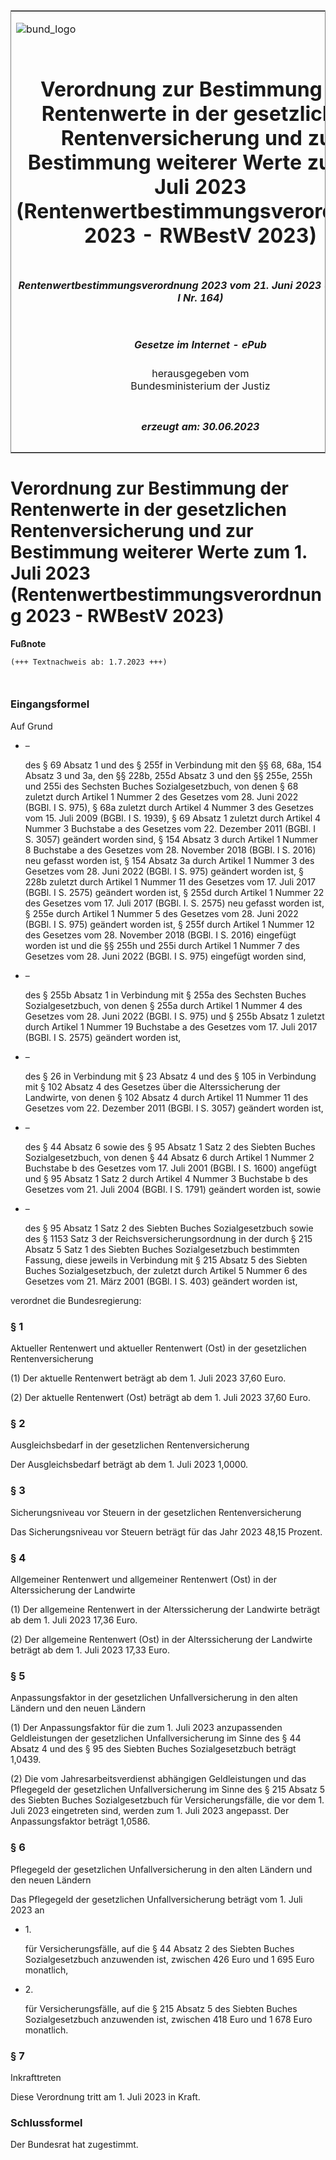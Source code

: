 <span id="DECKBLATT.html"></span>

<table border="0" frame="border" width="100%">

<tr valign="top">

<td align="left">

![bund\_logo](BfJ_2021_Web_de_de.gif)

</td>

<td align="right">

 

</td>

</tr>

<tr align="center" valign="middle">

<td colspan="2">

# Verordnung zur Bestimmung der Rentenwerte in der gesetzlichen Rentenversicherung und zur Bestimmung weiterer Werte zum 1. Juli 2023 (Rentenwertbestimmungsverordnung 2023 - RWBestV 2023)

</td>

</tr>

<tr align="center" valign="middle">

<td colspan="2">

##### Rentenwertbestimmungsverordnung 2023 vom 21. Juni 2023 (BGBl. 2023 I Nr. 164)

</td>

</tr>

<tr align="center" valign="middle">

<td colspan="2">

  
  

##### Gesetze im Internet - ePub  
  
herausgegeben vom  
Bundesministerium der Justiz

</td>

</tr>

<tr align="center" valign="bottom">

<td colspan="2">

  
  

##### erzeugt am: 30.06.2023

</td>

</tr>

</table>

<span id="BJNR0A40A0023.html"></span>

# Verordnung zur Bestimmung der Rentenwerte in der gesetzlichen Rentenversicherung und zur Bestimmung weiterer Werte zum 1. Juli 2023 (Rentenwertbestimmungsverordnung 2023 - RWBestV 2023)

<div>

  
**Fußnote**

<div class="jnhtml">

<div>

<div class="jurAbsatz">

  

``` 
(+++ Textnachweis ab: 1.7.2023 +++)

 
```

</div>

</div>

</div>

</div>

<span id="BJNR0A40A0023BJNE000100000.html"></span>

### Eingangsformel  

<div>

<div class="jnhtml">

<div>

<div class="jurAbsatz">

Auf Grund

  - –
    
    <div>
    
    des § 69 Absatz 1 und des § 255f in Verbindung mit den §§ 68, 68a,
    154 Absatz 3 und 3a, den §§ 228b, 255d Absatz 3 und den §§ 255e,
    255h und 255i des Sechsten Buches Sozialgesetzbuch, von denen § 68
    zuletzt durch Artikel 1 Nummer 2 des Gesetzes vom 28. Juni 2022
    (BGBl. I S. 975), § 68a zuletzt durch Artikel 4 Nummer 3 des
    Gesetzes vom 15. Juli 2009 (BGBl. I S. 1939), § 69 Absatz 1 zuletzt
    durch Artikel 4 Nummer 3 Buchstabe a des Gesetzes vom 22. Dezember
    2011 (BGBl. I S. 3057) geändert worden sind, § 154 Absatz 3 durch
    Artikel 1 Nummer 8 Buchstabe a des Gesetzes vom 28. November 2018
    (BGBl. I S. 2016) neu gefasst worden ist, § 154 Absatz 3a durch
    Artikel 1 Nummer 3 des Gesetzes vom 28. Juni 2022 (BGBl. I S. 975)
    geändert worden ist, § 228b zuletzt durch Artikel 1 Nummer 11 des
    Gesetzes vom 17. Juli 2017 (BGBl. I S. 2575) geändert worden ist, §
    255d durch Artikel 1 Nummer 22 des Gesetzes vom 17. Juli 2017 (BGBl.
    I. S. 2575) neu gefasst worden ist, § 255e durch Artikel 1 Nummer 5
    des Gesetzes vom 28. Juni 2022 (BGBl. I S. 975) geändert worden ist,
    § 255f durch Artikel 1 Nummer 12 des Gesetzes vom 28. November 2018
    (BGBl. I S. 2016) eingefügt worden ist und die §§ 255h und 255i
    durch Artikel 1 Nummer 7 des Gesetzes vom 28. Juni 2022 (BGBl. I S.
    975) eingefügt worden sind,
    
    </div>

  - –
    
    <div>
    
    des § 255b Absatz 1 in Verbindung mit § 255a des Sechsten Buches
    Sozialgesetzbuch, von denen § 255a durch Artikel 1 Nummer 4 des
    Gesetzes vom 28. Juni 2022 (BGBl. I S. 975) und § 255b Absatz 1
    zuletzt durch Artikel 1 Nummer 19 Buchstabe a des Gesetzes vom 17.
    Juli 2017 (BGBl. I S. 2575) geändert worden ist,
    
    </div>

  - –
    
    <div>
    
    des § 26 in Verbindung mit § 23 Absatz 4 und des § 105 in Verbindung
    mit § 102 Absatz 4 des Gesetzes über die Alterssicherung der
    Landwirte, von denen § 102 Absatz 4 durch Artikel 11 Nummer 11 des
    Gesetzes vom 22. Dezember 2011 (BGBl. I S. 3057) geändert worden
    ist,
    
    </div>

  - –
    
    <div>
    
    des § 44 Absatz 6 sowie des § 95 Absatz 1 Satz 2 des Siebten Buches
    Sozialgesetzbuch, von denen § 44 Absatz 6 durch Artikel 1 Nummer 2
    Buchstabe b des Gesetzes vom 17. Juli 2001 (BGBl. I S. 1600)
    angefügt und § 95 Absatz 1 Satz 2 durch Artikel 4 Nummer 3
    Buchstabe b des Gesetzes vom 21. Juli 2004 (BGBl. I S. 1791)
    geändert worden ist, sowie
    
    </div>

  - –
    
    <div>
    
    des § 95 Absatz 1 Satz 2 des Siebten Buches Sozialgesetzbuch sowie
    des § 1153 Satz 3 der Reichsversicherungsordnung in der durch § 215
    Absatz 5 Satz 1 des Siebten Buches Sozialgesetzbuch bestimmten
    Fassung, diese jeweils in Verbindung mit § 215 Absatz 5 des Siebten
    Buches Sozialgesetzbuch, der zuletzt durch Artikel 5 Nummer 6 des
    Gesetzes vom 21. März 2001 (BGBl. I S. 403) geändert worden ist,
    
    </div>

verordnet die Bundesregierung:

</div>

</div>

</div>

</div>

<span id="BJNR0A40A0023BJNE000200000.html"></span>

### § 1  
Aktueller Rentenwert und aktueller Rentenwert (Ost) in der gesetzlichen Rentenversicherung

<div>

<div class="jnhtml">

<div>

<div class="jurAbsatz">

(1) Der aktuelle Rentenwert beträgt ab dem 1. Juli 2023 37,60 Euro.

</div>

<div class="jurAbsatz">

(2) Der aktuelle Rentenwert (Ost) beträgt ab dem 1. Juli 2023 37,60
Euro.

</div>

</div>

</div>

</div>

<span id="BJNR0A40A0023BJNE000300000.html"></span>

### § 2  
Ausgleichsbedarf in der gesetzlichen Rentenversicherung

<div>

<div class="jnhtml">

<div>

<div class="jurAbsatz">

Der Ausgleichsbedarf beträgt ab dem 1. Juli 2023 1,0000.

</div>

</div>

</div>

</div>

<span id="BJNR0A40A0023BJNE000400000.html"></span>

### § 3  
Sicherungsniveau vor Steuern in der gesetzlichen Rentenversicherung

<div>

<div class="jnhtml">

<div>

<div class="jurAbsatz">

Das Sicherungsniveau vor Steuern beträgt für das Jahr 2023 48,15
Prozent.

</div>

</div>

</div>

</div>

<span id="BJNR0A40A0023BJNE000500000.html"></span>

### § 4  
Allgemeiner Rentenwert und allgemeiner Rentenwert (Ost) in der Alterssicherung der Landwirte

<div>

<div class="jnhtml">

<div>

<div class="jurAbsatz">

(1) Der allgemeine Rentenwert in der Alterssicherung der Landwirte
beträgt ab dem 1. Juli 2023 17,36 Euro.

</div>

<div class="jurAbsatz">

(2) Der allgemeine Rentenwert (Ost) in der Alterssicherung der Landwirte
beträgt ab dem 1. Juli 2023 17,33 Euro.

</div>

</div>

</div>

</div>

<span id="BJNR0A40A0023BJNE000600000.html"></span>

### § 5  
Anpassungsfaktor in der gesetzlichen Unfallversicherung in den alten Ländern und den neuen Ländern

<div>

<div class="jnhtml">

<div>

<div class="jurAbsatz">

(1) Der Anpassungsfaktor für die zum 1. Juli 2023 anzupassenden
Geldleistungen der gesetzlichen Unfallversicherung im Sinne des § 44
Absatz 4 und des § 95 des Siebten Buches Sozialgesetzbuch beträgt
1,0439.

</div>

<div class="jurAbsatz">

(2) Die vom Jahresarbeitsverdienst abhängigen Geldleistungen und das
Pflegegeld der gesetzlichen Unfallversicherung im Sinne des § 215 Absatz
5 des Siebten Buches Sozialgesetzbuch für Versicherungsfälle, die vor
dem 1. Juli 2023 eingetreten sind, werden zum 1. Juli 2023 angepasst.
Der Anpassungsfaktor beträgt 1,0586.

</div>

</div>

</div>

</div>

<span id="BJNR0A40A0023BJNE000700000.html"></span>

### § 6  
Pflegegeld der gesetzlichen Unfallversicherung in den alten Ländern und den neuen Ländern

<div>

<div class="jnhtml">

<div>

<div class="jurAbsatz">

Das Pflegegeld der gesetzlichen Unfallversicherung beträgt vom 1. Juli
2023 an

  - 1\.
    
    <div>
    
    für Versicherungsfälle, auf die § 44 Absatz 2 des Siebten Buches
    Sozialgesetzbuch anzuwenden ist, zwischen 426 Euro und 1 695 Euro
    monatlich,
    
    </div>

  - 2\.
    
    <div>
    
    für Versicherungsfälle, auf die § 215 Absatz 5 des Siebten Buches
    Sozialgesetzbuch anzuwenden ist, zwischen 418 Euro und 1 678 Euro
    monatlich.
    
    </div>

</div>

</div>

</div>

</div>

<span id="BJNR0A40A0023BJNE000800000.html"></span>

### § 7  
Inkrafttreten

<div>

<div class="jnhtml">

<div>

<div class="jurAbsatz">

Diese Verordnung tritt am 1. Juli 2023 in Kraft.

</div>

</div>

</div>

</div>

<span id="BJNR0A40A0023BJNE000900000.html"></span>

### Schlussformel  

<div>

<div class="jnhtml">

<div>

<div class="jurAbsatz">

Der Bundesrat hat zugestimmt.

</div>

</div>

</div>

</div>
